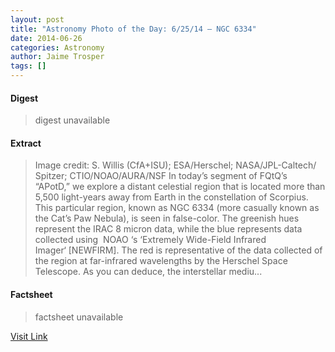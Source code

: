 ```yaml
---
layout: post
title: "Astronomy Photo of the Day: 6/25/14 – NGC 6334"
date: 2014-06-26
categories: Astronomy
author: Jaime Trosper
tags: []
---
```



#### Digest
>digest unavailable

#### Extract
>Image credit: S. Willis (CfA+ISU); ESA/Herschel; NASA/JPL-Caltech/ Spitzer; CTIO/NOAO/AURA/NSF In today&#8217;s segment of FQtQ&#8217;s &#8220;APotD,&#8221; we explore a distant celestial region that is located more than 5,500 light-years away from Earth in the constellation of Scorpius. This particular region, known as NGC 6334 (more casually known as the Cat&#8217;s Paw Nebula), is seen in false-color. The greenish hues represent the IRAC 8 micron data, while the blue represents data collected using  NOAO &#8216;s &#8216;Extremely Wide-Field Infrared Imager&#8216; [NEWFIRM]. The red is representative of the data collected of the region at far-infrared wavelengths by the Herschel Space Telescope. As you can deduce, the interstellar mediu...

#### Factsheet
>factsheet unavailable

[Visit Link](http://www.fromquarkstoquasars.com/apotd-ngc-6334/)


